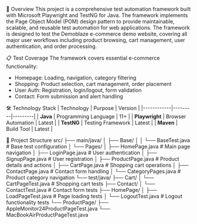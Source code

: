 📖 Overview
This project is a comprehensive test automation framework built with Microsoft Playwright and TestNG for Java. The framework implements the Page Object Model (POM) design pattern to provide maintainable, scalable, and reusable test automation for web applications.
The framework is designed to test the Demoblaze e-commerce demo website, covering all major user workflows including product browsing, cart management, user authentication, and order processing.

📋 Test Coverage
The framework covers essential e-commerce functionality:
- Homepage: Loading, navigation, category filtering
- Shopping: Product selection, cart management, order placement
- User Auth: Registration, login/logout, form validation
- Contact: Form submission and alert handling

🛠️ Technology Stack
| Technology | Purpose | Version |
|------------|---------|---------|
| **Java** | Programming Language | 11+ |
| **Playwright** | Browser Automation | Latest |
| **TestNG** | Testing Framework | Latest |
| **Maven** | Build Tool | Latest |

📁 Project Structure
src/
├── main/java/
│   ├── Base/
│   │   └── BaseTest.java           # Base test configuration
│   └── Pages/
│       ├── HomePage.java           # Main page navigation
│       ├── LoginPage.java          # User authentication
│       ├── SignupPage.java         # User registration
│       ├── ProductPage.java        # Product details and actions
│       ├── CartPage.java           # Shopping cart operations
│       ├── ContactPage.java        # Contact form handling
│       └── CategoryPages.java      # Product category navigation
└── test/java/
    ├── Cart/
    │   └── CartPageTest.java       # Shopping cart tests
    ├── Contact/
    │   └── ContactTest.java        # Contact form tests
    ├── HomePage/
    │   ├── LoadPageTest.java       # Page loading tests
    │   └── LogoutTest.java         # Logout functionality tests
    └── ProductPage/
        ├── AppleMonitor24ProductPageTest.java
        └── MacBookAirProductPageTest.java
